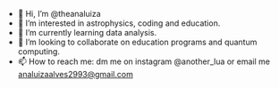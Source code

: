 - 👋 Hi, I’m @theanaluiza
- 👀 I’m interested in astrophysics, coding and education.
- 🌱 I’m currently learning data analysis.
- 💞️ I’m looking to collaborate on education programs and quantum computing.
- 📫 How to reach me: dm me on instagram @another_lua or email me analuizaalves2993@gmail.com

<!---
theanaluiza/theanaluiza is a ✨ special ✨ repository because its `README.md` (this file) appears on your GitHub profile.
You can click the Preview link to take a look at your changes.
--->
